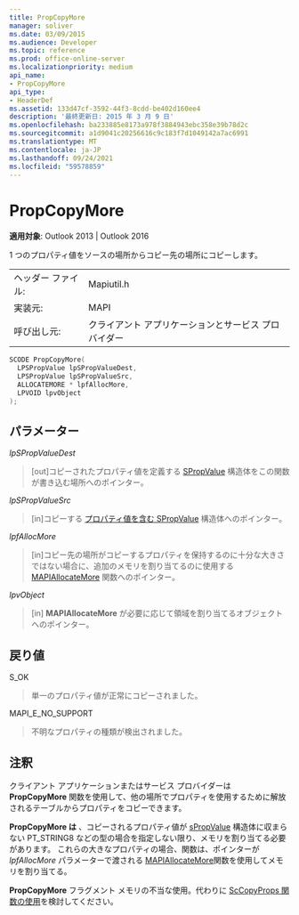 ```yaml
---
title: PropCopyMore
manager: soliver
ms.date: 03/09/2015
ms.audience: Developer
ms.topic: reference
ms.prod: office-online-server
ms.localizationpriority: medium
api_name:
- PropCopyMore
api_type:
- HeaderDef
ms.assetid: 133d47cf-3592-44f3-8cdd-be402d160ee4
description: '最終更新日: 2015 年 3 月 9 日'
ms.openlocfilehash: ba233885e8173a978f3884943ebc358e39b78d2c
ms.sourcegitcommit: a1d9041c20256616c9c183f7d1049142a7ac6991
ms.translationtype: MT
ms.contentlocale: ja-JP
ms.lasthandoff: 09/24/2021
ms.locfileid: "59578859"
---
```

# <a name="propcopymore"></a>PropCopyMore

  
  
**適用対象**: Outlook 2013 | Outlook 2016 
  
1 つのプロパティ値をソースの場所からコピー先の場所にコピーします。 
  
|||
|:-----|:-----|
|ヘッダー ファイル:  <br/> |Mapiutil.h  <br/> |
|実装元:  <br/> |MAPI  <br/> |
|呼び出し元:  <br/> |クライアント アプリケーションとサービス プロバイダー  <br/> |
   
```cpp
SCODE PropCopyMore(
  LPSPropValue lpSPropValueDest,
  LPSPropValue lpSPropValueSrc,
  ALLOCATEMORE * lpfAllocMore,
  LPVOID lpvObject
);
```

## <a name="parameters"></a>パラメーター

 _lpSPropValueDest_
  
> [out]コピーされたプロパティ値を定義する [SPropValue](spropvalue.md) 構造体をこの関数が書き込む場所へのポインター。 
    
 _lpSPropValueSrc_
  
> [in]コピーする [プロパティ値を含む SPropValue](spropvalue.md) 構造体へのポインター。 
    
 _lpfAllocMore_
  
> [in]コピー先の場所がコピーするプロパティを保持するのに十分な大きさではない場合に、追加のメモリを割り当てるのに使用する [MAPIAllocateMore](mapiallocatemore.md) 関数へのポインター。 
    
 _lpvObject_
  
> [in] **MAPIAllocateMore** が必要に応じて領域を割り当てるオブジェクトへのポインター。 
    
## <a name="return-value"></a>戻り値

S_OK
  
> 単一のプロパティ値が正常にコピーされました。
    
MAPI_E_NO_SUPPORT
  
> 不明なプロパティの種類が検出されました。
    
## <a name="remarks"></a>注釈

クライアント アプリケーションまたはサービス プロバイダーは **PropCopyMore** 関数を使用して、他の場所でプロパティを使用するために解放されるテーブルからプロパティをコピーできます。 
  
 **PropCopyMore は** 、コピーされるプロパティ値が [sPropValue](spropvalue.md) 構造体に収まらない PT_STRING8 などの型の場合を指定しない限り、メモリを割り当てる必要があります。 これらの大きなプロパティの場合、関数は、ポインターが _lpfAllocMore_ パラメーターで渡される [MAPIAllocateMore](mapiallocatemore.md)関数を使用してメモリを割り当てる。 
  
**PropCopyMore** フラグメント メモリの不当な使用。代わりに [ScCopyProps 関数の使用](sccopyprops.md)を検討してください。 
  

